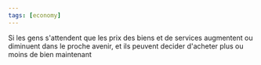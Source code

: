 ```yaml
---
tags: [economy] 
---
```


Si les gens s'attendent que les prix des biens et de services augmentent ou diminuent dans le proche avenir, et ils peuvent decider d'acheter plus ou moins de bien maintenant